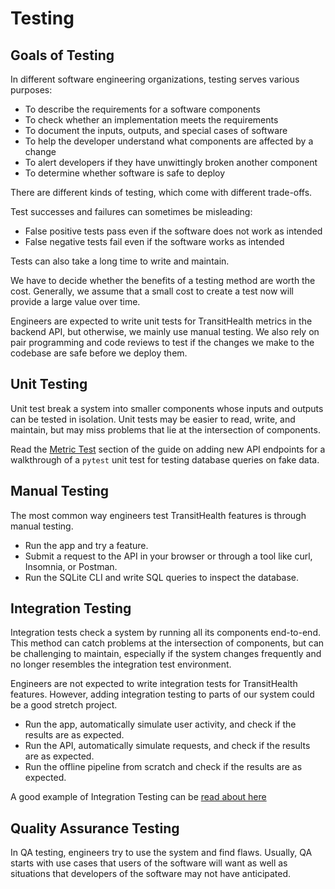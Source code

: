 # Testing

## Goals of Testing

In different software engineering organizations, testing serves various purposes:

- To describe the requirements for a software components
- To check whether an implementation meets the requirements
- To document the inputs, outputs, and special cases of software
- To help the developer understand what components are affected by a change
- To alert developers if they have unwittingly broken another component
- To determine whether software is safe to deploy

There are different kinds of testing, which come with different trade-offs. 

Test successes and failures can sometimes be misleading:

- False positive tests pass even if the software does not work as intended
- False negative tests fail even if the software works as intended

Tests can also take a long time to write and maintain.

We have to decide whether the benefits of a testing method are worth the cost. Generally, we assume that a small cost to create a test now will provide a large value over time.

Engineers are expected to write unit tests for TransitHealth metrics in the backend API, but otherwise, we mainly use manual testing. We also rely on pair programming and code reviews to test if the changes we make to the codebase are safe before we deploy them.

## Unit Testing

Unit test break a system into smaller components whose inputs and outputs can be tested in isolation. Unit tests may be easier to read, write, and maintain, but may miss problems that lie at the intersection of components.

Read the [Metric Test](new_endpoint.md#b-metric-test) section of the guide on adding new API endpoints for a walkthrough of a `pytest` unit test for testing database queries on fake data.

## Manual Testing

The most common way engineers test TransitHealth features is through manual testing.

- Run the app and try a feature.
- Submit a request to the API in your browser or through a tool like curl, Insomnia, or Postman.
- Run the SQLite CLI and write SQL queries to inspect the database.

## Integration Testing

Integration tests check a system by running all its components end-to-end. This method can catch problems at the intersection of components, but can be challenging to maintain, especially if the system changes frequently and no longer resembles the integration test environment.

Engineers are not expected to write integration tests for TransitHealth features. However, adding integration testing to parts of our system could be a good stretch project.

- Run the app, automatically simulate user activity, and check if the results are as expected.
- Run the API, automatically simulate requests, and check if the results are as expected.
- Run the offline pipeline from scratch and check if the results are as expected.

A good example of Integration Testing can be [read about here](cypress.md)

## Quality Assurance Testing

In QA testing, engineers try to use the system and find flaws. Usually, QA starts with use cases that users of the software will want as well as situations that developers of the software may not have anticipated.

